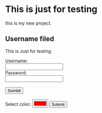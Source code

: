 # This is just for testing
this is my new project.
<!doctype html>
<body>
  <h2> Username filed</h2>
  <p>This is Just for testing.</p>
  <from action="/action_page.php">
            <label for="username">Username:</label><br>
            <input type="text" id="username" name="username"><br>
            <label for="password">Password:</label><br>
            <input type="text" id="password" name="passwoed"><br><br>
            <input type="submit" value="Sumbit"><br><br>
  <form action="/action_page.php">
            <label for="favcolor">Select color:</label>
            <input type="color" id="favcolor" name="favcolor" value="#ff0000">
            <input type="submit" value="Submit">
  </from>
  </body>
  </html>

